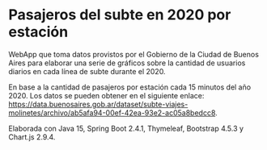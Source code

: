 # Pasajeros del subte en 2020 por estación

WebApp que toma datos provistos por el Gobierno de la Ciudad de Buenos Aires para elaborar una serie de gráficos sobre la cantidad de usuarios diarios en cada línea de subte durante el 2020. 

En base a la cantidad de pasajeros por estación cada 15 minutos del año 2020. Los datos se pueden obtener en el siguiente enlace: https://data.buenosaires.gob.ar/dataset/subte-viajes-molinetes/archivo/ab5afa94-00ef-42ea-93e2-ac05a8bedcc8.

Elaborada con Java 15, Spring Boot 2.4.1, Thymeleaf, Bootstrap 4.5.3 y Chart.js 2.9.4.
